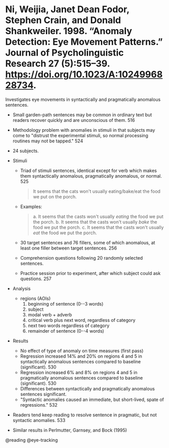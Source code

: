 # Ni, Weijia, Janet Dean Fodor, Stephen Crain, and Donald Shankweiler. 1998. “Anomaly Detection: Eye Movement Patterns.” Journal of Psycholinguistic Research 27 (5):515–39. https://doi.org/10.1023/A:1024996828734.

Investigates eye movements in syntactically and pragmatically anomalous sentences.
 
- Small garden-path sentences may be common in ordinary text but readers recover quickly and are unconscious of them. 516

- Methodology problem with anomalies in stimuli in that subjects may come to "distrust the experimental stimuli, so normal processing routines may not be tapped." 524

- 24 subjects.

- Stimuli
  - Triad of stimuli sentences, identical except for verb which makes them syntactically anomalous, pragmatically anomalous, or normal. 525
  
    > It seems that the cats won't usually eating/bake/eat the food we put on the porch.

  - Examples:

    > a. It seems that the casts won't usually *eating* the food we put the porch.
    > b. It seems that the casts won't usually *bake* the food we put the porch.
    > c. It seems that the casts won't usually *eat* the food we put the porch.

  - 30 target sentences and 76 fillers, some of which anomalous, at least one filler between target sentences. 256
  - Comprehension questions following 20 randomly selected sentences.
  - Practice session prior to experiment, after which subject could ask questions. 257

- Analysis
  - regions (AOIs)
    1. beginning of sentence (0--3 words)
    2. subject
    3. modal verb + adverb
    4. critical verb plus next word, regardless of category
    5. next two words regardless of category
    6. remainder of sentence (0--4 words)

- Results
  - No effect of type of anomaly on time measures (first pass)
  - Regression increased 14% and 20% on regions 4 and 5 in syntactically anomalous sentences compared to baseline (significant). 530
  - Regression increased 6% and 8% on regions 4 and 5 in pragmatically anomalous sentences compared to baseline (significant). 530
  - Differences between syntactically and pragmatically anomalous sentences significant.
  - "Syntactic anomalies caused an immediate, but short-lived, spate of regressions." 532

- Readers tend keep reading to resolve sentence in pragmatic, but not syntactic anomalies. 533
- Similar results in Perlmutter, Garnsey, and Bock (1995) 

@reading
@eye-tracking
